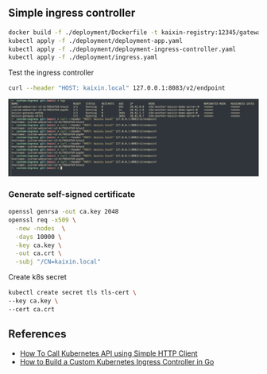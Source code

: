## Simple ingress controller

```bash
docker build -f ./deployment/Dockerfile -t kaixin-registry:12345/gateway:v1.0 .
kubectl apply -f ./deployment/deployment-app.yaml
kubectl apply -f ./deployment/deployment-ingress-controller.yaml
kubectl apply -f ./deployment/ingress.yaml
```

Test the ingress controller

```bash
curl --header "HOST: kaixin.local" 127.0.0.1:8083/v2/endpoint
```
![custom ingress controller result](./images/custom-ingress-controller.png)

### Generate self-signed certificate

```bash
openssl genrsa -out ca.key 2048
openssl req -x509 \
  -new -nodes  \
  -days 10000 \
  -key ca.key \
  -out ca.crt \
  -subj "/CN=kaixin.local"
```
Create k8s secret

```bash
kubectl create secret tls tls-cert \
--key ca.key \
--cert ca.crt
```
## References

- [How To Call Kubernetes API using Simple HTTP Client](https://iximiuz.com/en/posts/kubernetes-api-call-simple-http-client/)
- [How to Build a Custom Kubernetes Ingress Controller in Go](https://www.doxsey.net/blog/how-to-build-a-custom-kubernetes-ingress-controller-in-go/)